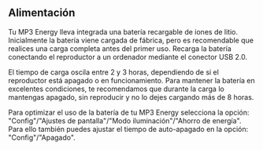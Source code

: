 ## Alimentación

Tu MP3 Energy lleva integrada una batería recargable de iones de litio. Inicialmente la batería viene cargada de fábrica, pero es recomendable que realices una carga completa antes del primer uso. Recarga la batería conectando el reproductor a un ordenador mediante el conector USB 2.0.

El tiempo de carga oscila entre 2 y 3 horas, dependiendo de si el reproductor está apagado o en funcionamiento. Para mantener la batería en excelentes condiciones, te recomendamos que durante la carga lo mantengas apagado, sin reproducir y no lo dejes cargando más de 8 horas.

Para optimizar el uso de la batería de tu MP3 Energy selecciona la opción: "Config"/"Ajustes de pantalla"/"Modo iluminación"/"Ahorro de energía".
Para ello también puedes ajustar el tiempo de auto-apagado en la opción: "Config"/"Apagado".
